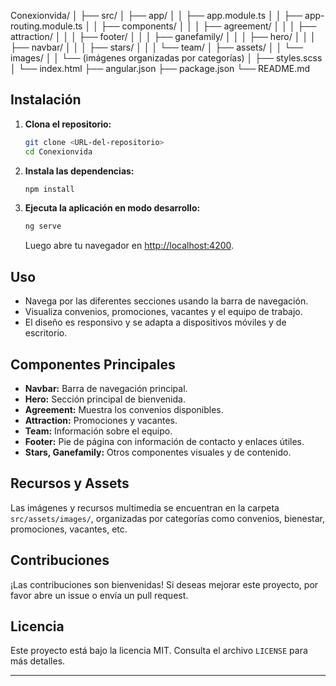 Conexionvida/
│
├── src/
│ ├── app/
│ │ ├── app.module.ts
│ │ ├── app-routing.module.ts
│ │ ├── components/
│ │ │ ├── agreement/
│ │ │ ├── attraction/
│ │ │ ├── footer/
│ │ │ ├── ganefamily/
│ │ │ ├── hero/
│ │ │ ├── navbar/
│ │ │ ├── stars/
│ │ │ └── team/
│ ├── assets/
│ │ └── images/
│ │ └── (imágenes organizadas por categorías)
│ ├── styles.scss
│ └── index.html
├── angular.json
├── package.json
└── README.md


## Instalación

1. **Clona el repositorio:**
   ```bash
   git clone <URL-del-repositorio>
   cd Conexionvida
   ```

2. **Instala las dependencias:**
   ```bash
   npm install
   ```

3. **Ejecuta la aplicación en modo desarrollo:**
   ```bash
   ng serve
   ```
   Luego abre tu navegador en [http://localhost:4200](http://localhost:4200).

## Uso

- Navega por las diferentes secciones usando la barra de navegación.
- Visualiza convenios, promociones, vacantes y el equipo de trabajo.
- El diseño es responsivo y se adapta a dispositivos móviles y de escritorio.

## Componentes Principales

- **Navbar:** Barra de navegación principal.
- **Hero:** Sección principal de bienvenida.
- **Agreement:** Muestra los convenios disponibles.
- **Attraction:** Promociones y vacantes.
- **Team:** Información sobre el equipo.
- **Footer:** Pie de página con información de contacto y enlaces útiles.
- **Stars, Ganefamily:** Otros componentes visuales y de contenido.

## Recursos y Assets

Las imágenes y recursos multimedia se encuentran en la carpeta `src/assets/images/`, organizadas por categorías como convenios, bienestar, promociones, vacantes, etc.

## Contribuciones

¡Las contribuciones son bienvenidas! Si deseas mejorar este proyecto, por favor abre un issue o envía un pull request.

## Licencia

Este proyecto está bajo la licencia MIT. Consulta el archivo `LICENSE` para más detalles.

---
